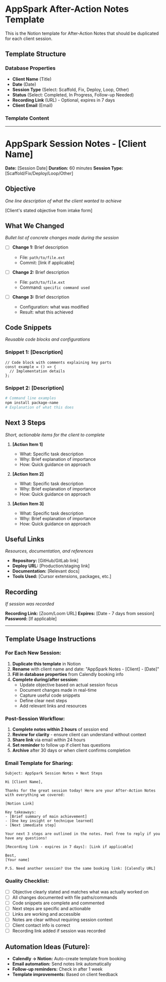 # AppSpark After-Action Notes Template

This is the Notion template for After-Action Notes that should be duplicated for each client session.

## Template Structure

### Database Properties
- **Client Name** (Title)
- **Date** (Date)
- **Session Type** (Select: Scaffold, Fix, Deploy, Loop, Other)
- **Status** (Select: Completed, In Progress, Follow-up Needed)
- **Recording Link** (URL) - Optional, expires in 7 days
- **Client Email** (Email)

### Template Content

---

# AppSpark Session Notes - [Client Name]

**Date:** [Session Date]
**Duration:** 60 minutes
**Session Type:** [Scaffold/Fix/Deploy/Loop/Other]

## Objective
*One line description of what the client wanted to achieve*

[Client's stated objective from intake form]

## What We Changed
*Bullet list of concrete changes made during the session*

- [ ] **Change 1:** Brief description
  - File: `path/to/file.ext`
  - Commit: [link if applicable]
  
- [ ] **Change 2:** Brief description
  - File: `path/to/file.ext`
  - Command: `specific command used`
  
- [ ] **Change 3:** Brief description
  - Configuration: what was modified
  - Result: what this achieved

## Code Snippets
*Reusable code blocks and configurations*

### Snippet 1: [Description]
```language
// Code block with comments explaining key parts
const example = () => {
  // Implementation details
};
```

### Snippet 2: [Description]
```bash
# Command line examples
npm install package-name
# Explanation of what this does
```

## Next 3 Steps
*Short, actionable items for the client to complete*

1. **[Action Item 1]**
   - What: Specific task description
   - Why: Brief explanation of importance
   - How: Quick guidance on approach

2. **[Action Item 2]**
   - What: Specific task description
   - Why: Brief explanation of importance
   - How: Quick guidance on approach

3. **[Action Item 3]**
   - What: Specific task description
   - Why: Brief explanation of importance
   - How: Quick guidance on approach

## Useful Links
*Resources, documentation, and references*

- **Repository:** [GitHub/GitLab link]
- **Deploy URL:** [Production/staging link]
- **Documentation:** [Relevant docs]
- **Tools Used:** [Cursor extensions, packages, etc.]

## Recording
*If session was recorded*

**Recording Link:** [Zoom/Loom URL]
**Expires:** [Date - 7 days from session]
**Password:** [If applicable]

---

## Template Usage Instructions

### For Each New Session:

1. **Duplicate this template** in Notion
2. **Rename** with client name and date: "AppSpark Notes - [Client] - [Date]"
3. **Fill in database properties** from Calendly booking info
4. **Complete during/after session:**
   - Update objective based on actual session focus
   - Document changes made in real-time
   - Capture useful code snippets
   - Define clear next steps
   - Add relevant links and resources

### Post-Session Workflow:

1. **Complete notes within 2 hours** of session end
2. **Review for clarity** - ensure client can understand without context
3. **Share link** via email within 24 hours
4. **Set reminder** to follow up if client has questions
5. **Archive** after 30 days or when client confirms completion

### Email Template for Sharing:

```
Subject: AppSpark Session Notes + Next Steps

Hi [Client Name],

Thanks for the great session today! Here are your After-Action Notes with everything we covered:

[Notion Link]

Key takeaways:
- [Brief summary of main achievement]
- [One key insight or technique learned]
- [Next immediate step]

Your next 3 steps are outlined in the notes. Feel free to reply if you have any questions!

[Recording link - expires in 7 days]: [Link if applicable]

Best,
[Your name]

P.S. Need another session? Use the same booking link: [Calendly URL]
```

### Quality Checklist:

- [ ] Objective clearly stated and matches what was actually worked on
- [ ] All changes documented with file paths/commands
- [ ] Code snippets are complete and commented
- [ ] Next steps are specific and actionable
- [ ] Links are working and accessible
- [ ] Notes are clear without requiring session context
- [ ] Client contact info is correct
- [ ] Recording link added if session was recorded

## Automation Ideas (Future):

- **Calendly → Notion:** Auto-create template from booking
- **Email automation:** Send notes link automatically
- **Follow-up reminders:** Check in after 1 week
- **Template improvements:** Based on client feedback
